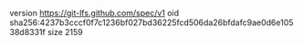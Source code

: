 version https://git-lfs.github.com/spec/v1
oid sha256:4237b3cccf0f7c1236bf027bd36225fcd506da26bfdafc9ae0d6e10538d8331f
size 2159
